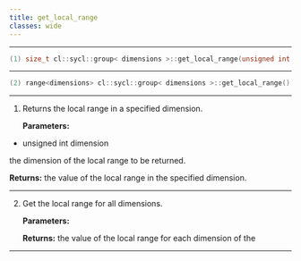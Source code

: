 ```yaml
---
title: get_local_range
classes: wide
---
```



---

```cpp
(1) size_t cl::sycl::group< dimensions >::get_local_range(unsigned int dimension) const
```

---

```cpp
(2) range<dimensions> cl::sycl::group< dimensions >::get_local_range() const
```

---

1. Returns the local range in a specified dimension. 

   **Parameters:**

  * unsigned int dimension

   the dimension of the local range to be returned. 

   **Returns:** the value of the local range in the specified dimension. 

---

2. Get the local range for all dimensions. 

   **Parameters:**

   **Returns:** the value of the local range for each dimension of the 

---

